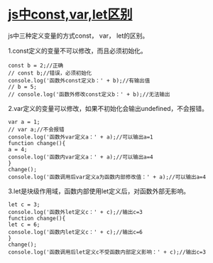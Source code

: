 # [js中const,var,let区别](https://www.cnblogs.com/ksl666/p/5944718.html)

js中三种定义变量的方式const， var， let的区别。

1.const定义的变量不可以修改，而且必须初始化。
```
const b = 2;//正确
// const b;//错误，必须初始化 
console.log('函数外const定义b：' + b);//有输出值
// b = 5;
// console.log('函数外修改const定义b：' + b);//无法输出 
```

2.var定义的变量可以修改，如果不初始化会输出undefined，不会报错。
```
var a = 1;
// var a;//不会报错
console.log('函数外var定义a：' + a);//可以输出a=1
function change(){
a = 4;
console.log('函数内var定义a：' + a);//可以输出a=4
} 
change();
console.log('函数调用后var定义a为函数内部修改值：' + a);//可以输出a=4
```

3.let是块级作用域，函数内部使用let定义后，对函数外部无影响。
```
let c = 3;
console.log('函数外let定义c：' + c);//输出c=3
function change(){
let c = 6;
console.log('函数内let定义c：' + c);//输出c=6
} 
change();
console.log('函数调用后let定义c不受函数内部定义影响：' + c);//输出c=3
```
